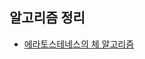 ## 알고리즘 정리

- [에라토스테네스의 체 알고리즘](https://github.com/wayandway/algorithms-javascript/blob/main/handbook/algorithms/SieveOfEratosthenes.md)